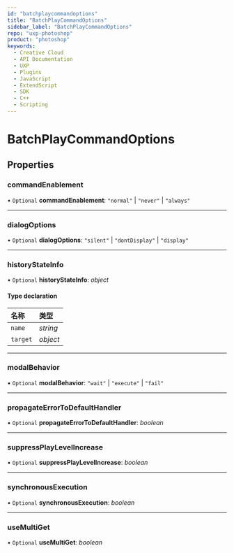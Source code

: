 ```yaml
---
id: "batchplaycommandoptions"
title: "BatchPlayCommandOptions"
sidebar_label: "BatchPlayCommandOptions"
repo: "uxp-photoshop"
product: "photoshop"
keywords:
  - Creative Cloud
  - API Documentation
  - UXP
  - Plugins
  - JavaScript
  - ExtendScript
  - SDK
  - C++
  - Scripting
---
```


# BatchPlayCommandOptions

## Properties

### commandEnablement

• `Optional` **commandEnablement**: ``"normal"`` \| ``"never"`` \| ``"always"``

___

### dialogOptions

• `Optional` **dialogOptions**: ``"silent"`` \| ``"dontDisplay"`` \| ``"display"``

___

### historyStateInfo

• `Optional` **historyStateInfo**: *object*

#### Type declaration

| 名称 | 类型 |
| :------ | :------ |
| `name` | *string* |
| `target` | *object* |

___

### modalBehavior

• `Optional` **modalBehavior**: ``"wait"`` \| ``"execute"`` \| ``"fail"``

___

### propagateErrorToDefaultHandler

• `Optional` **propagateErrorToDefaultHandler**: *boolean*

___

### suppressPlayLevelIncrease

• `Optional` **suppressPlayLevelIncrease**: *boolean*

___

### synchronousExecution

• `Optional` **synchronousExecution**: *boolean*

___

### useMultiGet

• `Optional` **useMultiGet**: *boolean*
